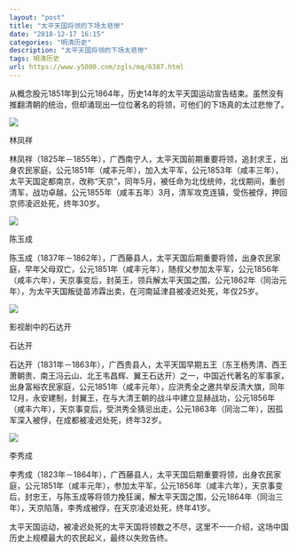 ```yaml
---
layout: "post"
title: "太平天国将领的下场太悲惨"
date: "2018-12-17 16:15"
categories: "明清历史"
description: "太平天国将领的下场太悲惨"
tags: 明清历史
url: https://www.y5000.com/zgls/mq/6387.html
---
```






从概念股元1851年到公元1864年，历史14年的太平天国运动宣告结束。虽然没有推翻清朝的统治，但却涌现出一位位著名的将领，可他们的下场真的太过悲惨了。

![](https://img.y5000.com/uploads/allimg/161202/13144S523-0.jpg)

林凤祥

林凤祥（1825年－1855年），广西南宁人，太平天国前期重要将领，追封求王，出身农民家庭，公元1851年（咸丰元年），加入太平军，公元1853年（咸丰三年），太平天国定都南京，改称“天京”，同年5月，被任命为北伐统帅，北伐期间，重创清军，战功卓越，公元1855年（咸丰五年）3月，清军攻克连镇，受伤被俘，押回京师凌迟处死，终年30岁。

![](https://img.y5000.com/uploads/allimg/161202/8-161202130932E4.jpg)

陈玉成

陈玉成（1837年－1862年），广西藤县人，太平天国后期重要将领，出身农民家庭，早年父母双亡，公元1851年（咸丰元年），随叔父参加太平军，公元1856年（咸丰六年），天京事变后，封英王，领兵解太平天国之围，公元1862年（同治元年），为太平天国叛徒苗沛霖出卖，在河南延津县被凌迟处死，年仅25岁。

![](https://img.y5000.com/uploads/allimg/161202/8-161202130940163.jpg)

影视剧中的石达开

石达开

石达开（1831年－1863年），广西贵县人，太平天国早期五王（东王杨秀清、西王萧朝贵、南王冯云山、北王韦昌辉、翼王石达开）之一，中国近代著名的军事家，出身富裕农民家庭，公元1851年（咸丰元年），应洪秀全之邀共举反清大旗，同年12月，永安建制，封翼王，在与大清王朝的战斗中建立显赫战功，公元1856年（咸丰六年），天京事变后，受洪秀全猜忌出走，公元1863年（同治二年），因孤军深入被俘，在成都被凌迟处死，终年32岁。

![](https://img.y5000.com/uploads/allimg/161202/8-161202130951515.jpg)

李秀成

李秀成（1823年－1864年），广西藤县人，太平天国后期重要将领，出身农民家庭，公元1851年（咸丰元年），参加太平军，公元1856年（咸丰六年），天京事变后，封忠王，与陈玉成等将领力挽狂澜，解太平天国之围，公元1864年（同治三年），天京陷落，李秀成被俘，在天京凌迟处死，终年41岁。

太平天国运动，被凌迟处死的太平天国将领数之不尽，这里不一一介绍，这场中国历史上规模最大的农民起义，最终以失败告终。
